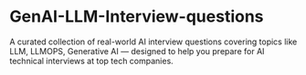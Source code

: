 # GenAI-LLM-Interview-questions
A curated collection of real-world AI interview questions covering topics like LLM, LLMOPS, Generative AI — designed to help you prepare for AI technical interviews at top tech companies.
